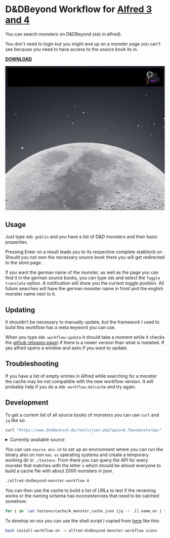 D&DBeyond Workflow for [Alfred 3 and 4](http://www.alfredapp.com)
==============================

You can search monsters on D&DBeyond (`ddb` in alfred).

You don't need to login but you might end up on a monster page you can't see
because you need to have access to the source book its in.

**[DOWNLOAD](https://github.com/Wayneoween/alfred-dndbeyond-monster-workflow/releases)**

![Demo GIF](demo.gif)

Usage
-----

Just type `ddb goblin` and you have a list of D&D monsters and their basic properties.

Pressing Enter on a result leads you to its respective complete statblock on
[](https://dndbeyond.com). Should you not own the necessary source book there
you will get redirected to the store page.

If you want the german name of the monster, as well as the page you can find it
in the german source books, you can type `ddb` and select the `Toggle
translate` option. A notification will show you the current toggle position. All
future searches will have the german monster name in front and the english
monster name next to it.

Updating
--------

It shouldn't be necessary to manually update, but the framework I used to build
this workflow has a meta keyword you can use.

When you type `ddb workflow:update` it should take a moment while it checks the
[github releases page](https://github.com/Wayneoween/alfred-dndbeyond-monster-workflow/releases))
if there is a newer version than what is installed. If yes alfred opens a
window and asks if you want to update.

Troubleshooting
---------------

If you have a list of empty entries in Alfred while searching for a monster the
cache may be not compatible with the new workflow version. It will probably
help if you do a `ddb workflow:delcache` and try again.

Development
-----------

To get a current list of all source books of monsters you can use `curl` and `jq` like so:

```bash
curl "https://www.dnddeutsch.de/tools/json.php?apiv=0.7&o=monster&q=" |jq -r '.monster[].src[]' |sort |uniq
```

<details><summary>Currently available source</summary>

```text
AI
AiME-BRF
AiME-Eria
AiME-RIV
AiME-RRF
AiME-SLH
AiME-WdD
AiME-Wild
AVENT-M
AVENT-W
BGDiA
CC
CM
CoS
CotN
CTH-GHOUL
CTHULHU
D3
DoIP
EBERRON
EGtW
FToD
GGtR
GoS
HotDQ
IDRotF
LMoP
MARGREVE
MC1
MM
MMM
MOoT
MTGAFR
MToF
Myth-AdDM
Myth-Held
Myth-Saga
OotA
PotA
RAGNAROK
RoT
SCC
SKT
SRD
STRANGE
TalDorei
TDR
ToA
ToB
ToB2
TYP
VGM
VRGtR
WbtW
WDH
WDMM
```

Of those we have to ignore the following:

```text
AiME-BRF
AiME-Eria
AiME-RIV
AiME-RRF
AiME-SLH
AiME-WdD
AiME-Wild
AVENT-M
AVENT-W
CC
CTH-GHOUL
CTHULHU
D3
MARGREVE
MTGAFR
Myth-AdDM
Myth-Held
Myth-Saga
RAGNAROK
STRANGE
ToB
ToB2
```

So we get only these:

```text
AI
BGDiA
CM
CoS
CotN
DoIP
EBERRON
EGtW
FToD
GGtR
GoS
HotDQ
IDRotF
LMoP
MC1
MM
MMM
MOoT
MToF
OotA
PotA
RoT
SCC
SKT
SRD
TalDorei
TDR
ToA
TYP
VGM
VRGtR
WbtW
WDH
WDMM
```

</details>

You can use `source env.sh` to set up an environment where you can run the binary also on non `mac os` operating systems and create a temporary working dir in `./testenv`. From there you can query the API for every monster that matches with the letter `a` which should be almost everyone to build a cache file with about 2000 monsters in json.

```bash
./alfred-dndbeyond-monster-workflow A
```

You can then use the cache to build a list of URLs to test if the renaming works or the naming schema has inconsistencies that need to be catched somehow:

```bash
for i in `cat testenv/cache/A_monster_cache.json |jq -r .[].name_en | tr 'A-Z' 'a-z' | tr ' ' '-'`; do echo https://www.dndbeyond.com/monsters/$i ;done
```

To develop on osx you can use the shell script I copied from [here](https://github.com/lilyball/alfred-install-workflow) like this:

```bash
bash install-workflow.sh -v alfred-dndbeyond-monster-workflow icons
```
